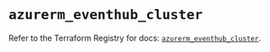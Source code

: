 # `azurerm_eventhub_cluster`

Refer to the Terraform Registry for docs: [`azurerm_eventhub_cluster`](https://registry.terraform.io/providers/hashicorp/azurerm/4.41.0/docs/resources/eventhub_cluster).
